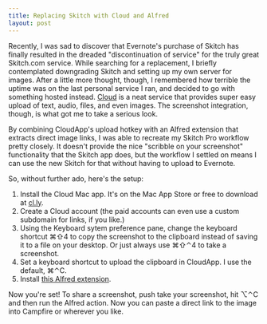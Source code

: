 ```yaml
---
title: Replacing Skitch with Cloud and Alfred
layout: post
---
```

Recently, I was sad to discover that Evernote's purchase of Skitch has finally resulted in the dreaded "discontinuation of service" for the truly great Skitch.com service. While searching for a replacement, I briefly contemplated downgrading Skitch and setting up my own server for images. After a little more thought, though, I remembered how terrible the uptime was on the last personal service I ran, and decided to go with something hosted instead. [Cloud](http://cl.ly) is a neat service that provides super easy upload of text, audio, files, and even images. The screenshot integration, though, is what got me to take a serious look.

By combining CloudApp's upload hotkey with an Alfred extension that extracts direct image links, I was able to recreate my Skitch Pro workflow pretty closely. It doesn't provide the nice "scribble on your screenshot" functionality that the Skitch app does, but the workflow I settled on means I can use the new Skitch for that without having to upload to Evernote.

So, without further ado, here's the setup:

1. Install the Cloud Mac app. It's on the Mac App Store or free to download at [cl.ly](http://cl.ly).
2. Create a Cloud account (the paid accounts can even use a custom subdomain for links, if you like.)
3. Using the Keyboard sytem preference pane, change the keyboard shortcut ⌘⇧4 to copy the screenshot to the clipboard instead of saving it to a file on your desktop. Or just always use ⌘⇧⌃4 to take a screenshot.
4. Set a keyboard shortcut to upload the clipboard in CloudApp. I use the default, ⌘⌃C.
5. Install [this Alfred extension](https://cl.ly/0Q05361j243G/download/CloudApp%20Image.alfredextension).

Now you're set! To share a screenshot, push take your screenshot, hit ⌥⌃C and then run the Alfred action. Now you can paste a direct link to the image into Campfire or wherever you like.
